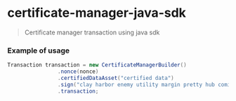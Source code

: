 # certificate-manager-java-sdk

> Certificate manager transaction using java sdk

### Example of usage

```java
Transaction transaction = new CertificateManagerBuilder()
                .nonce(nonce)
                .certifiedDataAsset("certified data")
                .sign("clay harbor enemy utility margin pretty hub comic piece aerobic umbrella acquire")
                .transaction;
```
